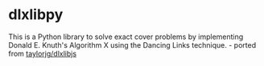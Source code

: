 # dlxlibpy
This is a Python library to solve exact cover problems by implementing Donald E. Knuth's Algorithm X using the Dancing Links technique. - ported from [taylorjg/dlxlibjs](https://github.com/taylorjg/dlxlibjs)
